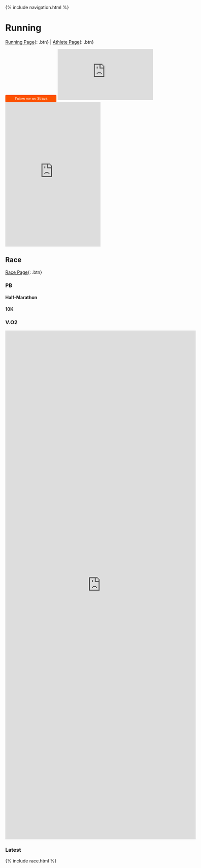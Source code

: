 {% include navigation.html %}

# Running

[Running Page](https://laqieer.github.io/running_page/){: .btn} | [Athlete Page](https://runalyze.com/athlete/laqieer){: .btn}

<a style="display:inline-block;background-color:#FC5200;color:#fff;padding:5px 10px 5px 30px;font-size:11px;font-family:Helvetica, Arial, sans-serif;white-space:nowrap;text-decoration:none;background-repeat:no-repeat;background-position:10px center;border-radius:3px;background-image:url('https://badges.strava.com/logo-strava-echelon.png')" href='https://strava.com/athletes/136949100' target="_clean">
  Follow me on
  <img src='https://badges.strava.com/logo-strava.png' alt='Strava' style='margin-left:2px;vertical-align:text-bottom' height=13 width=51 />
</a>

<iframe height='160' width='300' frameborder='0' allowtransparency='true' scrolling='no' src='https://www.strava.com/athletes/136949100/activity-summary/6abd058f710b86f020f40016f393cf39f98cf82f'></iframe><br/>

<iframe height='454' width='300' frameborder='0' allowtransparency='true' scrolling='no' src='https://www.strava.com/athletes/136949100/latest-rides/6abd058f710b86f020f40016f393cf39f98cf82f'></iframe>

## Race

[Race Page](https://laqieer.github.io/running_race/){: .btn}

### PB

#### Half-Marathon

<div class="strava-embed-placeholder" data-embed-type="activity" data-embed-id="11350917190" data-style="standard" data-from-embed="false"></div><script src="https://strava-embeds.com/embed.js"></script>

#### 10K

<div class="strava-embed-placeholder" data-embed-type="activity" data-embed-id="11346134597" data-style="standard" data-from-embed="false"></div><script src="https://strava-embeds.com/embed.js"></script>

### V.O2

<iframe src='https://vdoto2.com/calculator/embed' width='600' height='1600' frameborder='0'></iframe>

### Latest

{% include race.html %}
